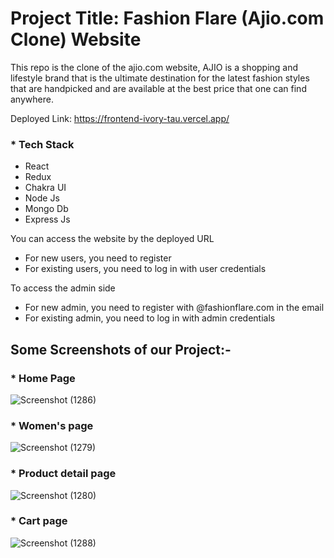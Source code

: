 # Project Title: Fashion Flare (Ajio.com Clone) Website

This repo is the clone of the ajio.com website, AJIO is a shopping and lifestyle brand that is the ultimate destination for the latest fashion styles that are handpicked and are available at the best price that one can find anywhere. 

Deployed Link: https://frontend-ivory-tau.vercel.app/

### * Tech Stack

- React
- Redux
- Chakra UI
- Node Js
- Mongo Db
- Express Js


You can access the  website by the deployed URL 

  - For new users, you need to register 
  - For existing users,  you need to log in with user credentials 
  
  To access the admin side  
   - For new admin,  you need to register  with @fashionflare.com in the email 
   - For existing admin,  you need to log in with admin credentials

## Some Screenshots of our Project:-

### * Home Page 

![Screenshot (1286)](https://user-images.githubusercontent.com/107456969/233445204-97ba0e23-7669-427c-abaf-7de005534d84.png)

### * Women's page
![Screenshot (1279)](https://user-images.githubusercontent.com/107456969/233443657-01dac46e-b899-4c82-a8e8-d5d0afb8c663.png)

### * Product detail page

![Screenshot (1280)](https://user-images.githubusercontent.com/107456969/233443947-ee82b227-3a55-4230-a764-91ce5844ffa4.png)

### * Cart page
![Screenshot (1288)](https://user-images.githubusercontent.com/107456969/233445498-3377522e-b15d-4777-a22c-e26d7e364b74.png)





